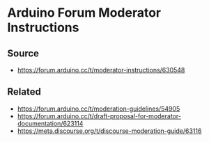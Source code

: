 # Arduino Forum Moderator Instructions

## Source

- https://forum.arduino.cc/t/moderator-instructions/630548

## Related

- https://forum.arduino.cc/t/moderation-guidelines/54905
- https://forum.arduino.cc/t/draft-proposal-for-moderator-documentation/623114
- https://meta.discourse.org/t/discourse-moderation-guide/63116
